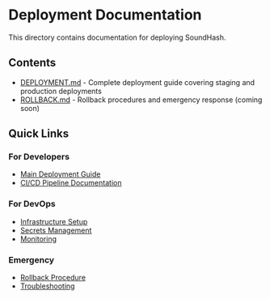 # Deployment Documentation

This directory contains documentation for deploying SoundHash.

## Contents

- [DEPLOYMENT.md](DEPLOYMENT.md) - Complete deployment guide covering staging and production deployments
- [ROLLBACK.md](ROLLBACK.md) - Rollback procedures and emergency response (coming soon)

## Quick Links

### For Developers
- [Main Deployment Guide](DEPLOYMENT.md)
- [CI/CD Pipeline Documentation](../../.github/CI_DOCUMENTATION.md)

### For DevOps
- [Infrastructure Setup](DEPLOYMENT.md#environment-configuration)
- [Secrets Management](DEPLOYMENT.md#required-secrets)
- [Monitoring](DEPLOYMENT.md#monitoring-deployments)

### Emergency
- [Rollback Procedure](DEPLOYMENT.md#rollback-procedure)
- [Troubleshooting](DEPLOYMENT.md#troubleshooting)
